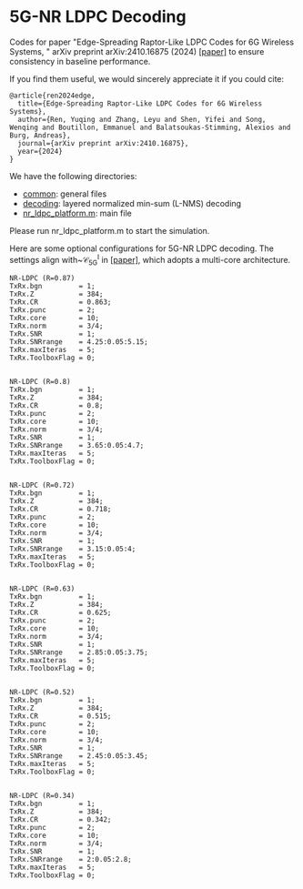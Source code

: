 # 5G-NR LDPC Decoding
Codes for paper "Edge-Spreading Raptor-Like LDPC Codes for 6G Wireless Systems, " arXiv preprint arXiv:2410.16875 (2024) [[paper]](https://arxiv.org/abs/2410.16875) to ensure consistency in baseline performance.

If you find them useful, we would sincerely appreciate it if you could cite:
```
@article{ren2024edge,
  title={Edge-Spreading Raptor-Like LDPC Codes for 6G Wireless Systems},
  author={Ren, Yuqing and Zhang, Leyu and Shen, Yifei and Song, Wenqing and Boutillon, Emmanuel and Balatsoukas-Stimming, Alexios and Burg, Andreas},
  journal={arXiv preprint arXiv:2410.16875},
  year={2024}
}
```

We have the following directories:
* [common](common): general files
* [decoding](decoding): layered normalized min-sum (L-NMS) decoding
* [nr_ldpc_platform.m](nr_ldpc_platform.m): main file

Please run nr_ldpc_platform.m to start the simulation.

Here are some optional configurations for 5G-NR LDPC decoding. The settings align with~$\mathcal{C}_{\text{5G}}^{\text{I}}$ in [[paper]](https://arxiv.org/abs/2410.16875), which adopts a multi-core architecture.
```
NR-LDPC (R=0.87)
TxRx.bgn         = 1;                 
TxRx.Z           = 384;               
TxRx.CR          = 0.863;              
TxRx.punc        = 2;                 
TxRx.core        = 10;                
TxRx.norm        = 3/4;               
TxRx.SNR         = 1;                 
TxRx.SNRrange    = 4.25:0.05:5.15;      
TxRx.maxIteras   = 5;                 
TxRx.ToolboxFlag = 0;


NR-LDPC (R=0.8)
TxRx.bgn         = 1;                 
TxRx.Z           = 384;               
TxRx.CR          = 0.8;              
TxRx.punc        = 2;                 
TxRx.core        = 10;                
TxRx.norm        = 3/4;               
TxRx.SNR         = 1;                 
TxRx.SNRrange    = 3.65:0.05:4.7;      
TxRx.maxIteras   = 5;                 
TxRx.ToolboxFlag = 0;


NR-LDPC (R=0.72)
TxRx.bgn         = 1;                 
TxRx.Z           = 384;               
TxRx.CR          = 0.718;              
TxRx.punc        = 2;                 
TxRx.core        = 10;                
TxRx.norm        = 3/4;               
TxRx.SNR         = 1;                 
TxRx.SNRrange    = 3.15:0.05:4;      
TxRx.maxIteras   = 5;                 
TxRx.ToolboxFlag = 0;


NR-LDPC (R=0.63)
TxRx.bgn         = 1;                 
TxRx.Z           = 384;               
TxRx.CR          = 0.625;              
TxRx.punc        = 2;                 
TxRx.core        = 10;                
TxRx.norm        = 3/4;               
TxRx.SNR         = 1;                 
TxRx.SNRrange    = 2.85:0.05:3.75;      
TxRx.maxIteras   = 5;                 
TxRx.ToolboxFlag = 0;


NR-LDPC (R=0.52)
TxRx.bgn         = 1;                 
TxRx.Z           = 384;               
TxRx.CR          = 0.515;              
TxRx.punc        = 2;                 
TxRx.core        = 10;                
TxRx.norm        = 3/4;               
TxRx.SNR         = 1;                 
TxRx.SNRrange    = 2.45:0.05:3.45;      
TxRx.maxIteras   = 5;                 
TxRx.ToolboxFlag = 0;


NR-LDPC (R=0.34)
TxRx.bgn         = 1;                 
TxRx.Z           = 384;               
TxRx.CR          = 0.342;              
TxRx.punc        = 2;                 
TxRx.core        = 10;                
TxRx.norm        = 3/4;               
TxRx.SNR         = 1;                 
TxRx.SNRrange    = 2:0.05:2.8;      
TxRx.maxIteras   = 5;                 
TxRx.ToolboxFlag = 0;
```

